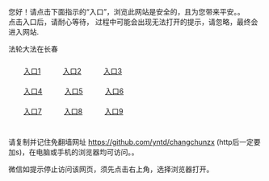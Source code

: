 您好！请点击下面指示的“入口”，浏览此网站是安全的，且为您带来平安。。 <br/>
点击入口后，请耐心等待， 过程中可能会出现无法打开的提示，请忽略，最终会进入网站. </br>

法轮大法在长春<br/>
<div style="padding:10px"><a style="margin:20px" target="_blank" href="https://duimfmkorfss1.cloudfront.net/2Qpsp?tvrfwgmw" id="ccLink1" rel="nofollow">入口1</a> <a target="_blank" style="margin:20px" href="https://d13hlixjz000sc.cloudfront.net/2Qpsp?ccygxfy" id="ccLink2" rel="nofollow">入口2</a> <a style="margin:20px" target="_blank" href="https://d36rp1m3r8fd78.cloudfront.net/2Qpsp?jlvpmglw" id="ccLink3" rel="nofollow">入口3</a></div>

<div style="padding:10px" ><a style="margin:20px" target="_blank" href="https://duimfmkorfss1.cloudfront.net/2Qpsp?tvrfwgmw" id="ccLink4" rel="nofollow">入口4</a> <a style="margin:20px" href="https://d13hlixjz000sc.cloudfront.net/2Qpsp?ccygxfy" target="_blank" id="ccLink5" rel="nofollow">入口5</a> <a style="margin:20px" href="https://d36rp1m3r8fd78.cloudfront.net/2Qpsp?jlvpmglw" target="_blank" id="ccLink6" rel="nofollow">入口6</a></div>

<div style="padding:10px"><a style="margin:20px" target="_blank" href="https://duimfmkorfss1.cloudfront.net/2Qpsp?tvrfwgmw" id="ccLink7" rel="nofollow">入口7</a> <a style="margin:20px" href="https://d13hlixjz000sc.cloudfront.net/2Qpsp?ccygxfy" target="_blank" id="ccLink8" rel="nofollow">入口8</a> <a style="margin:20px" target="_blank" href="https://d36rp1m3r8fd78.cloudfront.net/2Qpsp?jlvpmglw" id="ccLink9" rel="nofollow">入口9</a></div>

<br/>



请复制并记住免翻墙网址 https://github.com/yntd/changchunzx (http后一定要加s)，在电脑或手机的浏览器均可访问。。<br/>

微信如提示停止访问该网页，须先点击右上角，选择浏览器打开。
